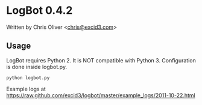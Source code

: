 LogBot 0.4.2
============

Written by Chris Oliver <<chris@excid3.com>>

Usage
-----
LogBot requires Python 2. It is NOT compatible with Python 3.
Configuration is done inside logbot.py.

    python logbot.py

Example logs at https://raw.github.com/excid3/logbot/master/example_logs/2011-10-22.html
